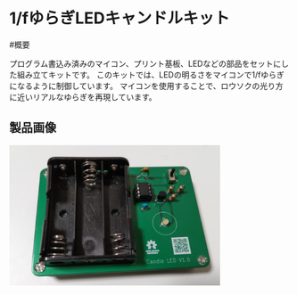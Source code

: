 # 1/fゆらぎLEDキャンドルキット

#概要

プログラム書込み済みのマイコン、プリント基板、LEDなどの部品をセットにした組み立てキットです。
このキットでは、LEDの明るさをマイコンで1/fゆらぎになるように制御しています。
マイコンを使用することで、ロウソクの光り方に近いリアルなゆらぎを再現しています。


## 製品画像

<img src="./img/completion-image-photo01.jpg" alt="完成イメージ図" width="75%">

